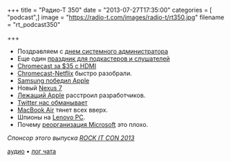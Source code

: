 +++
title = "Радио-Т 350"
date = "2013-07-27T17:35:00"
categories = [ "podcast",]
image = "https://radio-t.com/images/radio-t/rt350.jpg"
filename = "rt_podcast350"

+++

* Поздравляем с [днем системного администратора](http://habrahabr.ru/company/mailru/blog/187918/)
* Еще один [праздник для подкастеров и слушателей](http://www.macrumors.com/2013/07/22/apple-reaches-podcasting-milestone-with-1-billion-subscribers/)
* [Chromecast за $35 с HDMI](http://www.engadget.com/2013/07/24/google-chromekey/)
* [Chromecast-Netflix](http://www.latimes.com/business/technology/la-fi-tn-google-ends-chromecast-netflix-promotion-20130725,0,483513.story) быстро разобрали.
* [Samsung победил Apple](http://www.bbc.co.uk/news/business-23463111)
* Новый [Nexus 7](http://www.techhive.com/article/2045142/asus-chairman-jonney-shih-nexus-7-almost-broke-us.html)
* [Лежащий Apple](http://news.cnet.com/8301-13579_3-57595610-37/extended-apple-downtime-leaves-some-developers-in-limbo/) расстроил разработчиков.
* [Twitter нас обманывает](http://www.theverge.com/2013/7/24/4551684/twitter-uses-real-users-fake-tweets-to-promote-ad-platform)
* [MacBook Air](http://appleinsider.com/articles/13/07/23/strong-sales-of-macbook-airs-with-all-day-battery-life-give-apple-its-strongest-launch) тянет всех вверх.
* Шпионы на [Lenovo PC](http://thenextweb.com/asia/2013/07/26/spy-agencies-reportedly-have-a-long-standing-ban-on-lenovo-pcs-due-to-back-door-vulnerabil).
* Почему [реорганизация Microsoft](http://stratechery.com/2013/why-microsofts-reorganization-is-a-bad-idea/) это плохо.

_Спонсор этого выпуска [ROCK IT CON 2013](http://www.rockitcon.com)_

[аудио](http://cdn.radio-t.com/rt_podcast350.mp3) • [лог чата](http://chat.radio-t.com/logs/radio-t-350.html)
<audio src="http://cdn.radio-t.com/rt_podcast350.mp3" preload="none"></audio>

